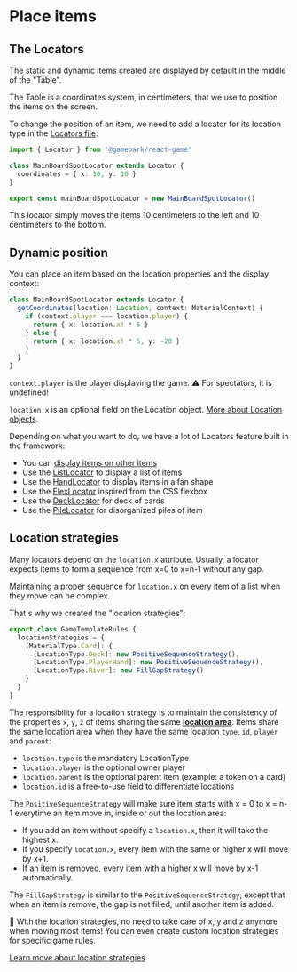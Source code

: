 # Place items

## The Locators

The static and dynamic items created are displayed by default in the middle of the "Table".

The Table is a coordinates system, in centimeters, that we use to position the items on the screen.

To change the position of an item, we need to add a locator for its location type in the [Locators file](https://github.com/gamepark/board-game-template/blob/main/app/src/locators/Locators.ts):

```typescript
import { Locator } from '@gamepark/react-game'

class MainBoardSpotLocator extends Locator {
  coordinates = { x: 10, y: 10 }
}

export const mainBoardSpotLocator = new MainBoardSpotLocator()
```

This locator simply moves the items 10 centimeters to the left and 10 centimeters to the bottom.

## Dynamic position

You can place an item based on the location properties and the display context:

```typescript
class MainBoardSpotLocator extends Locator {
  getCoordinates(location: Location, context: MaterialContext) {
    if (context.player === location.player) {
      return { x: location.x! * 5 }
    } else {
      return { x: location.x! * 5, y: -20 }
    }
  }
}
```

`context.player` is the player displaying the game. :warning: For spectators, it is undefined!

`location.x` is an optional field on the Location object. [More about Location objects](concepts/items-and-locations.md#location-properties).

Depending on what you want to do, we have a lot of Locators feature built in the framework:
* You can [display items on other items](features/parent-items.md)
* Use the [ListLocator](TODO) to display a list of items
* Use the [HandLocator](TODO) to display items in a fan shape
* Use the [FlexLocator](TODO) inspired from the CSS flexbox
* Use the [DeckLocator](TODO) for deck of cards
* Use the [PileLocator](TODO) for disorganized piles of item

## Location strategies

Many locators depend on the `location.x` attribute. Usually, a locator expects items to form a sequence from x=0 to x=n-1 without any gap.

Maintaining a proper sequence for `location.x` on every item of a list when they move can be complex.

That's why we created the "location strategies":
```typescript
export class GameTemplateRules {
  locationStrategies = {
    [MaterialType.Card]: {
      [LocationType.Deck]: new PositiveSequenceStrategy(),
      [LocationType.PlayerHand]: new PositiveSequenceStrategy(),
      [LocationType.River]: new FillGapStrategy()
    }
  }
}
```

The responsibility for a location strategy is to maintain the consistency of the properties `x`, `y`, `z` of items sharing the same [**location area**](concepts/location-area.md). Items share the same location area when they have the same location `type`, `id`, `player` and `parent`:
* `location.type` is the mandatory LocationType
* `location.player` is the optional owner player
* `location.parent` is the optional parent item (example: a token on a card)
* `location.id` is a free-to-use field to differentiate locations

The `PositiveSequenceStrategy` will make sure item starts with x = 0 to x = n-1 everytime an item move in, inside or out the location area:
* If you add an item without specify a `location.x`, then it will take the highest x.
* If you specify `location.x`, every item with the same or higher x will move by x+1. 
* If an item is removed, every item with a higher x will move by x-1 automatically.

The `FillGapStrategy` is similar to the `PositiveSequenceStrategy`, except that when an item is remove, the gap is not filled, until another item is added.

:confetti_ball: With the location strategies, no need to take care of x, y and z anymore when moving most items! You can even create custom location strategies for specific game rules.

[Learn move about location strategies](features/location-strategies.md)
